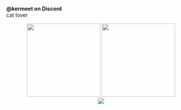 <b>@kermeet on Discord</b><br/>
cat lover

<p align="center">
	<img src="https://github-readme-stats.vercel.app/api?username=kermeow&show_icons=true&theme=omni&hide_border=true" height="195px"/>
	<img src="https://github-readme-stats.vercel.app/api/top-langs/?username=kermeow&layout=donut&theme=omni&langs_count=10&hide_border=true" height="195px"/>
	<br/>
	<img src="https://github-readme-stats.vercel.app/api/wakatime?username=kermeow&theme=omni&hide_border=true"/>
</p>
